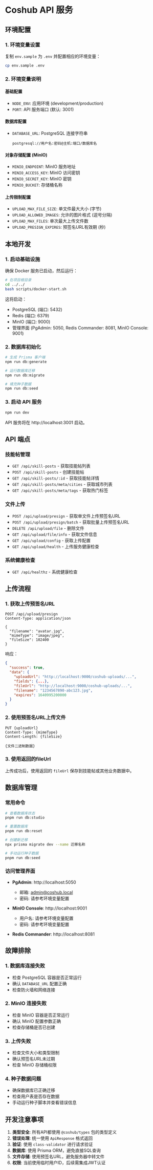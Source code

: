 # Coshub API 服务

## 环境配置

### 1. 环境变量设置

复制 `env.sample` 为 `.env` 并配置相应的环境变量：

```bash
cp env.sample .env
```

### 2. 环境变量说明

#### 基础配置
- `NODE_ENV`: 应用环境 (development/production)
- `PORT`: API 服务端口 (默认: 3001)

#### 数据库配置
- `DATABASE_URL`: PostgreSQL 连接字符串
  ```
  postgresql://用户名:密码@主机:端口/数据库名
  ```

#### 对象存储配置 (MinIO)
- `MINIO_ENDPOINT`: MinIO 服务地址
- `MINIO_ACCESS_KEY`: MinIO 访问密钥
- `MINIO_SECRET_KEY`: MinIO 密钥
- `MINIO_BUCKET`: 存储桶名称

#### 上传限制配置
- `UPLOAD_MAX_FILE_SIZE`: 单文件最大大小 (字节)
- `UPLOAD_ALLOWED_IMAGES`: 允许的图片格式 (逗号分隔)
- `UPLOAD_MAX_FILES`: 单次最大上传文件数
- `UPLOAD_PRESIGN_EXPIRES`: 预签名URL有效期 (秒)

## 本地开发

### 1. 启动基础设施

确保 Docker 服务已启动，然后运行：

```bash
# 在项目根目录
cd ../../
bash scripts/docker-start.sh
```

这将启动：
- PostgreSQL (端口: 5432)
- Redis (端口: 6379)  
- MinIO (端口: 9000)
- 管理界面 (PgAdmin: 5050, Redis Commander: 8081, MinIO Console: 9001)

### 2. 数据库初始化

```bash
# 生成 Prisma 客户端
npm run db:generate

# 运行数据库迁移
npm run db:migrate

# 填充种子数据
npm run db:seed
```

### 3. 启动 API 服务

```bash
npm run dev
```

API 服务将在 http://localhost:3001 启动。

## API 端点

### 技能帖管理
- `GET /api/skill-posts` - 获取技能帖列表
- `POST /api/skill-posts` - 创建技能帖
- `GET /api/skill-posts/:id` - 获取技能帖详情
- `GET /api/skill-posts/meta/cities` - 获取城市列表
- `GET /api/skill-posts/meta/tags` - 获取热门标签

### 文件上传
- `POST /api/upload/presign` - 获取单文件上传预签名URL
- `POST /api/upload/presign/batch` - 获取批量上传预签名URL
- `DELETE /api/upload/file` - 删除文件
- `GET /api/upload/file/info` - 获取文件信息
- `GET /api/upload/config` - 获取上传配置
- `GET /api/upload/health` - 上传服务健康检查

### 系统健康检查
- `GET /api/healthz` - 系统健康检查

## 上传流程

### 1. 获取上传预签名URL

```http
POST /api/upload/presign
Content-Type: application/json

{
  "filename": "avatar.jpg",
  "mimeType": "image/jpeg",
  "fileSize": 102400
}
```

响应：
```json
{
  "success": true,
  "data": {
    "uploadUrl": "http://localhost:9000/coshub-uploads/...",
    "fields": {...},
    "fileUrl": "http://localhost:9000/coshub-uploads/...",
    "filename": "1234567890-abc123.jpg",
    "expires": 1640995200000
  }
}
```

### 2. 使用预签名URL上传文件

```http
PUT {uploadUrl}
Content-Type: {mimeType}
Content-Length: {fileSize}

{文件二进制数据}
```

### 3. 使用返回的fileUrl

上传成功后，使用返回的 `fileUrl` 保存到技能帖或其他业务数据中。

## 数据库管理

### 常用命令

```bash
# 查看数据库状态
pnpm run db:studio

# 重置数据库
pnpm run db:reset

# 创建新迁移
npx prisma migrate dev --name 迁移名称

# 手动运行种子数据
pnpm run db:seed
```

### 访问管理界面

- **PgAdmin**: http://localhost:5050
  - 邮箱: admin@coshub.local
  - 密码: 请参考环境变量配置

- **MinIO Console**: http://localhost:9001
  - 用户名: 请参考环境变量配置
  - 密码: 请参考环境变量配置

- **Redis Commander**: http://localhost:8081

## 故障排除

### 1. 数据库连接失败
- 检查 PostgreSQL 容器是否正常运行
- 确认 `DATABASE_URL` 配置正确
- 检查防火墙和网络连接

### 2. MinIO 连接失败
- 检查 MinIO 容器是否正常运行
- 确认 MinIO 配置参数正确
- 检查存储桶是否已创建

### 3. 上传失败
- 检查文件大小和类型限制
- 确认预签名URL未过期
- 检查 MinIO 存储桶权限

### 4. 种子数据问题
- 确保数据库已正确迁移
- 检查用户表是否存在数据
- 手动运行种子脚本并查看错误信息

## 开发注意事项

1. **类型安全**: 所有API都使用 `@coshub/types` 包的类型定义
2. **错误处理**: 统一使用 `ApiResponse` 格式返回
3. **验证**: 使用 `class-validator` 进行请求验证
4. **数据库**: 使用 Prisma ORM，避免直接SQL查询
5. **文件存储**: 使用预签名URL，避免服务器中转文件
6. **权限**: 当前使用临时用户ID，后续需集成JWT认证
